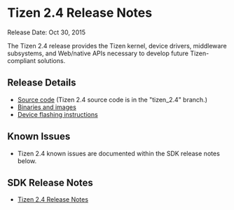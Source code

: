 # Tizen 2.4 Release Notes

Release Date: Oct 30, 2015

The Tizen 2.4 release provides the Tizen kernel, device drivers, middleware subsystems, and Web/native APIs necessary to develop future Tizen-compliant solutions.

## Release Details

- [Source code](http://review.tizen.org/git/) (Tizen 2.4 source code is in the "tizen_2.4" branch.)
- [Binaries and images](http://download.tizen.org/releases/2.4/)
- [Device flashing instructions](https://wiki.tizen.org/wiki/Flash_Tizen_2.4_Image_to_Reference_Device)

## Known Issues

- Tizen 2.4 known issues are documented within the SDK release notes below.

## SDK Release Notes

- [Tizen 2.4 Release Notes](https://developer.tizen.org/development/tools/download/release-notes/2.4-oct-22-2015)